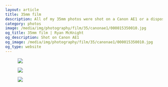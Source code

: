 ```yaml
---
layout: article
title: 35mm film
description: All of my 35mm photos were shot on a Canon AE1 or a disposable.
category: photos
image: /media/img/photography/film/35/canonae1/000015350010.jpg
og_title: 35mm film | Ryan McKnight
og_description: Shot on Canon AE1
og_image: /media/img/photography/film/35/canonae1/000015350010.jpg
og_type: website
---
```


<figure class="medium-figure">
	<img src="{{ site.github.url }}/media/img/photography/film/35/canonae1/000015350010.jpg">
</figure>
<figure class="medium-figure">
	<img src="{{ site.github.url }}/media/img/photography/film/35/canonae1/000034000022.jpg">
</figure>
<figure class="medium-figure">
	<img src="{{ site.github.url }}/media/img/photography/film/35/canonae1/000076250023.jpg">
</figure>